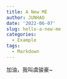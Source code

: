 ```yaml
---
title: A New ME
author: JUNHAO
date: '2022-06-07'
slug: hello-a-new-me
categories:
  - Example
tags:
  - Markdown
---
```

  加油，我叫虞骏豪~